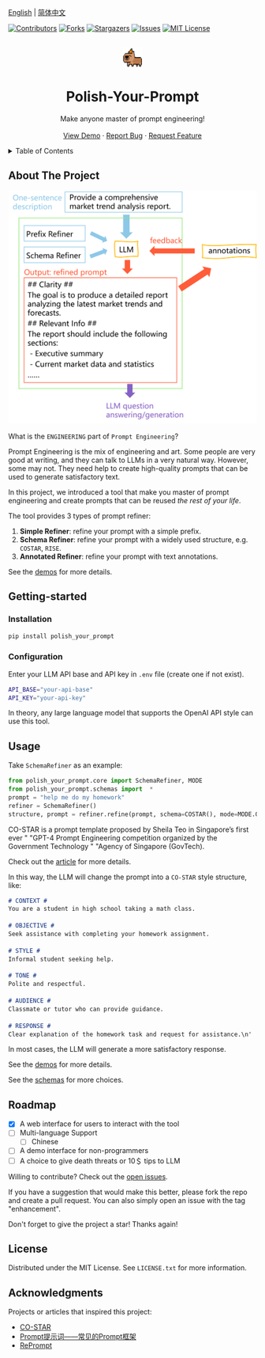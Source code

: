 [English](README.md) | [简体中文](README_zh.md)

[![Contributors][contributors-shield]][contributors-url]
[![Forks][forks-shield]][forks-url]
[![Stargazers][stars-shield]][stars-url]
[![Issues][issues-shield]][issues-url]
[![MIT License][license-shield]][license-url]



<!-- PROJECT LOGO -->
<br />
<div align="center">
  <a href="https://github.com/ChenZiHong-Gavin/Polish-Your-Prompt">
    <img src="webui/public/logo.png" alt="Logo" width="40" height="40">
  </a>

  <h1 align="center">Polish-Your-Prompt</h1>

  <p align="center">
    Make anyone master of prompt engineering!
    <br />
    <br />
    <a href="https://github.com/ChenZiHong-Gavin/Polish-Your-Prompt/tree/main/demo">View Demo</a>
    ·
    <a href="https://github.com/ChenZiHong-Gavin/Polish-Your-Prompt/issues/new?labels=bug&template=bug-report---.md">Report Bug</a>
    ·
    <a href="https://github.com/ChenZiHong-Gavin/Polish-Your-Prompt/issues/new?labels=enhancement&template=feature-request---.md">Request Feature</a>
  </p>
</div>



<!-- TABLE OF CONTENTS -->
<details>
  <summary>Table of Contents</summary>
  <ol>
    <li>
      <a href="#about-the-project">About The Project</a>
    </li>
    <li>
      <a href="#getting-started">Getting Started</a>
      <ul>
        <li><a href="#installation">Installation</a></li>
        <li><a href="#configuration">Installation</a></li>
      </ul>
    </li>
    <li><a href="#usage">Usage</a></li>
    <li><a href="#roadmap">Roadmap</a></li>
    <li><a href="#license">License</a></li>
    <li><a href="#acknowledgments">Acknowledgments</a></li>
  </ol>
</details>



<!-- ABOUT THE PROJECT -->
## About The Project

![Workflow](images/workflow.png)

What is the `ENGINEERING` part of `Prompt Engineering`? 

Prompt Engineering is the mix of engineering and art. Some people are very good at writing, and they can talk
to LLMs in a very natural way. However, some may not. 
They need help to create high-quality prompts that can be used to generate satisfactory text.

In this project, we introduced a tool that make you master of prompt engineering and create prompts
that can be reused *the rest of your life*.

The tool provides 3 types of prompt refiner:
1.  **Simple Refiner**: refine your prompt with a simple prefix.
2.  **Schema Refiner**: refine your prompt with a widely used structure, e.g. `COSTAR`, `RISE`.
3.  **Annotated Refiner**: refine your prompt with text annotations.

See the [demos](https://github.com/ChenZiHong-Gavin/Polish-Your-Prompt/tree/main/demo) for more details.


<!-- GETTING STARTED -->
## Getting-started
### Installation

  ```sh
  pip install polish_your_prompt
  ```

### Configuration

Enter your LLM API base and API key in `.env` file (create one if not exist).

  ```sh
  API_BASE="your-api-base"
  API_KEY="your-api-key"
  ```

In theory, any large language model that supports the OpenAI API style can use this tool.


<!-- USAGE EXAMPLES -->
## Usage

Take `SchemaRefiner` as an example:

```python
from polish_your_prompt.core import SchemaRefiner, MODE
from polish_your_prompt.schemas import  *
prompt = "help me do my homework"
refiner = SchemaRefiner()
structure, prompt = refiner.refine(prompt, schema=COSTAR(), mode=MODE.ONE_STEP)
```

CO-STAR is a prompt template proposed by Sheila Teo in Singapore’s first ever "
"GPT-4 Prompt Engineering competition organized by the Government Technology "
"Agency of Singapore (GovTech). 

Check out the [article](https://towardsdatascience.com/how-i-won-singapores-gpt-4-prompt-engineering-competition-34c195a93d41) for more details.

In this way, the LLM will change the prompt into a `CO-STAR` style structure, like:

```markdown
# CONTEXT #
You are a student in high school taking a math class.

# OBJECTIVE #
Seek assistance with completing your homework assignment.

# STYLE #
Informal student seeking help.

# TONE #
Polite and respectful.

# AUDIENCE #
Classmate or tutor who can provide guidance.

# RESPONSE #
Clear explanation of the homework task and request for assistance.\n'

```

In most cases, the LLM will generate a more satisfactory response.

See the [demos](https://github.com/ChenZiHong-Gavin/Polish-Your-Prompt/tree/main/demo) for more details.

See the [schemas](https://github.com/ChenZiHong-Gavin/Polish-Your-Prompt/tree/main/polish_your_prompt/schemas) for more choices.

<!-- ROADMAP -->
## Roadmap

- [x] A web interface for users to interact with the tool
- [ ] Multi-language Support
    - [ ] Chinese
- [ ] A demo interface for non-programmers
- [ ] A choice to give death threats or 10＄ tips to LLM

Willing to contribute? Check out the [open issues](https://github.com/ChenZiHong-Gavin/Polish-Your-Prompt/issues/new?labels=enhancement&template=feature-request---.md).

If you have a suggestion that would make this better, please fork the repo and create a pull request. You can also simply open an issue with the tag "enhancement".

Don't forget to give the project a star! Thanks again!


<!-- LICENSE -->
## License

Distributed under the MIT License. See `LICENSE.txt` for more information.



<!-- ACKNOWLEDGMENTS -->
## Acknowledgments

Projects or articles that inspired this project:

* [CO-STAR](https://towardsdatascience.com/how-i-won-singapores-gpt-4-prompt-engineering-competition-34c195a93d41)
* [Prompt提示词——常见的Prompt框架](https://blog.csdn.net/pumpkin84514/article/details/137474655)
* [RePrompt](https://arxiv.org/abs/2406.11132)



<!-- MARKDOWN LINKS & IMAGES -->
<!-- https://www.markdownguide.org/basic-syntax/#reference-style-links -->
[contributors-shield]: https://img.shields.io/github/contributors/ChenZiHong-Gavin/Polish-Your-Prompt.svg?style=for-the-badge
[contributors-url]: https://github.com/ChenZiHong-Gavin/Polish-Your-Prompt/graphs/contributors
[forks-shield]: https://img.shields.io/github/forks/ChenZiHong-Gavin/Polish-Your-Prompt.svg?style=for-the-badge
[forks-url]: https://github.com/ChenZiHong-Gavin/Polish-Your-Prompt/network/members
[stars-shield]: https://img.shields.io/github/stars/ChenZiHong-Gavin/Polish-Your-Prompt.svg?style=for-the-badge
[stars-url]: https://github.com/ChenZiHong-Gavin/Polish-Your-Prompt/stargazers
[issues-shield]: https://img.shields.io/github/issues/ChenZiHong-Gavin/Polish-Your-Prompt.svg?style=for-the-badge
[issues-url]: https://github.com/ChenZiHong-Gavin/Polish-Your-Prompt/issues
[license-shield]: https://img.shields.io/github/license/ChenZiHong-Gavin/Polish-Your-Prompt.svg?style=for-the-badge
[license-url]: https://github.com/ChenZiHong-Gavin/Polish-Your-Prompt/blob/master/LICENSE.txt
